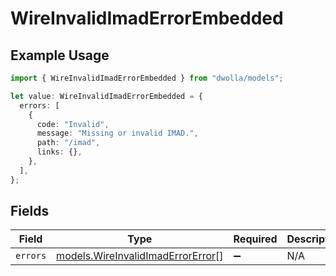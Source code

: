 # WireInvalidImadErrorEmbedded

## Example Usage

```typescript
import { WireInvalidImadErrorEmbedded } from "dwolla/models";

let value: WireInvalidImadErrorEmbedded = {
  errors: [
    {
      code: "Invalid",
      message: "Missing or invalid IMAD.",
      path: "/imad",
      links: {},
    },
  ],
};
```

## Fields

| Field                                                                        | Type                                                                         | Required                                                                     | Description                                                                  |
| ---------------------------------------------------------------------------- | ---------------------------------------------------------------------------- | ---------------------------------------------------------------------------- | ---------------------------------------------------------------------------- |
| `errors`                                                                     | [models.WireInvalidImadErrorError](../models/wireinvalidimaderrorerror.md)[] | :heavy_minus_sign:                                                           | N/A                                                                          |